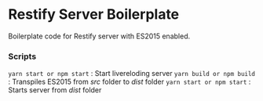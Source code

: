 # Restify Server Boilerplate

Boilerplate code for Restify server with ES2015 enabled.

### Scripts

`yarn start or npm start` : Start livereloding server
`yarn build or npm build` : Transpiles ES2015 from *src* folder to *dist* folder
`yarn start or npm start` : Starts server from *dist* folder
